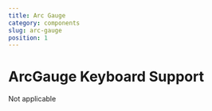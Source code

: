 ```yaml
---
title: Arc Gauge
category: components
slug: arc-gauge
position: 1
---
```

# ArcGauge Keyboard Support

Not applicable


